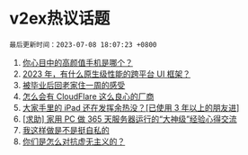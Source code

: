 # v2ex热议话题

`最后更新时间：2023-07-08 18:07:23 +0800`

1. [你心目中的高颜值手机是哪个？](https://www.v2ex.com/t/955034)
1. [2023 年，有什么原生级性能的跨平台 UI 框架？](https://www.v2ex.com/t/955040)
1. [被毕业后回老家住一周的感受](https://www.v2ex.com/t/955057)
1. [怎么会有 CloudFlare 这么良心的厂商](https://www.v2ex.com/t/954961)
1. [大家手里的 iPad 还在发挥余热没？[已使用 3 年以上的朋友进]](https://www.v2ex.com/t/954999)
1. [[求助] 家用 PC 做 365 天服务器运行的“大神级”经验心得交流](https://www.v2ex.com/t/954969)
1. [我这样做是不是挺自私的](https://www.v2ex.com/t/955033)
1. [你们是怎么对抗虚无主义的？](https://www.v2ex.com/t/954992)

